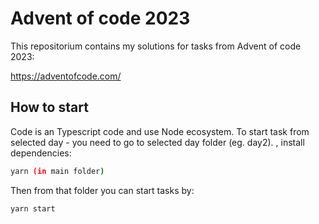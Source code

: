 # Advent of code 2023

This repositorium contains my solutions for tasks from Advent of code 2023:

<https://adventofcode.com/>

## How to start

Code is an Typescript code and use Node ecosystem.
To start task from selected day - you need to go to selected day folder (eg. day2). , install dependencies:

```bash
yarn (in main folder)
```

Then from that folder you can start tasks by:

```bash
yarn start
```